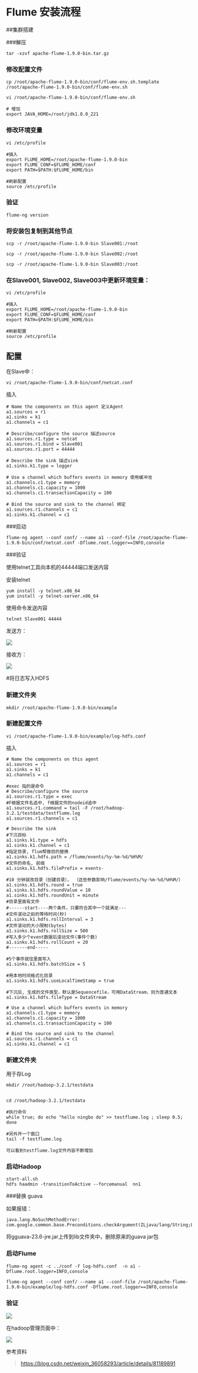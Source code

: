 # Flume 安装流程


##集群搭建

###解压

	tar -xzvf apache-flume-1.9.0-bin.tar.gz

### 修改配置文件

	cp /root/apache-flume-1.9.0-bin/conf/flume-env.sh.template /root/apache-flume-1.9.0-bin/conf/flume-env.sh

	vi /root/apache-flume-1.9.0-bin/conf/flume-env.sh

	# 增加
	export JAVA_HOME=/root/jdk1.8.0_221

### 修改环境变量

	vi /etc/profile
	
	#插入
	export FLUME_HOME=/root/apache-flume-1.9.0-bin
	export FLUME_CONF=$FLUME_HOME/conf	
	export PATH=$PATH:$FLUME_HOME/bin

	#刷新配置
	source /etc/profile



### 验证
	
	flume-ng version


### 将安装包复制到其他节点

	scp -r /root/apache-flume-1.9.0-bin Slave001:/root
	
	scp -r /root/apache-flume-1.9.0-bin Slave002:/root

	scp -r /root/apache-flume-1.9.0-bin Slave003:/root

### 在Slave001, Slave002, Slave003中更新环境变量：

	vi /etc/profile
	
	#插入
	export FLUME_HOME=/root/apache-flume-1.9.0-bin
	export FLUME_CONF=$FLUME_HOME/conf	
	export PATH=$PATH:$FLUME_HOME/bin

	#刷新配置
	source /etc/profile	



## 配置

在Slave中：

	vi /root/apache-flume-1.9.0-bin/conf/netcat.conf


插入

	# Name the components on this agent 定义Agent
	a1.sources = r1
	a1.sinks = k1
	a1.channels = c1
	
	# Describe/configure the source 描述source
	a1.sources.r1.type = netcat
	a1.sources.r1.bind = Slave001
	a1.sources.r1.port = 44444
	
	# Describe the sink 描述sink
	a1.sinks.k1.type = logger
	
	# Use a channel which buffers events in memory 使用缓冲池
	a1.channels.c1.type = memory
	a1.channels.c1.capacity = 1000
	a1.channels.c1.transactionCapacity = 100
	
	# Bind the source and sink to the channel 绑定
	a1.sources.r1.channels = c1
	a1.sinks.k1.channel = c1

###启动

	flume-ng agent --conf conf/ --name a1 --conf-file /root/apache-flume-1.9.0-bin/conf/netcat.conf -Dflume.root.logger==INFO,console

###验证

使用telnet工具向本机的44444端口发送内容

安装telnet

	
	yum install -y telnet.x86_64
	yum install -y telnet-server.x86_64

使用命令发送内容

 	telnet Slave001 44444


发送方：

![](../Images/2.png)

接收方：

![](../Images/3.png)


#将日志写入HDFS

### 新建文件夹

	mkdir /root/apache-flume-1.9.0-bin/example

### 新建配置文件

	vi /root/apache-flume-1.9.0-bin/example/log-hdfs.conf

插入

	# Name the components on this agent
	a1.sources = r1
	a1.sinks = k1
	a1.channels = c1
	 
	#exec 指的是命令
	# Describe/configure the source
	a1.sources.r1.type = exec
	#F根据文件名追中, f根据文件的nodeid追中
	a1.sources.r1.command = tail -F /root/hadoop-3.2.1/testdata/testflume.log
	a1.sources.r1.channels = c1
	 
	# Describe the sink
	#下沉目标
	a1.sinks.k1.type = hdfs
	a1.sinks.k1.channel = c1
	#指定目录, flum帮做目的替换
	a1.sinks.k1.hdfs.path = /flume/events/%y-%m-%d/%H%M/
	#文件的命名, 前缀
	a1.sinks.k1.hdfs.filePrefix = events-
	 
	#10 分钟就改目录（创建目录）， （这些参数影响/flume/events/%y-%m-%d/%H%M/）
	a1.sinks.k1.hdfs.round = true
	a1.sinks.k1.hdfs.roundValue = 10
	a1.sinks.k1.hdfs.roundUnit = minute
	#目录里面有文件
	#------start----两个条件，只要符合其中一个就满足---
	#文件滚动之前的等待时间(秒)
	a1.sinks.k1.hdfs.rollInterval = 3
	#文件滚动的大小限制(bytes)
	a1.sinks.k1.hdfs.rollSize = 500
	#写入多少个event数据后滚动文件(事件个数)
	a1.sinks.k1.hdfs.rollCount = 20
	#-------end-----
	 
	#5个事件就往里面写入
	a1.sinks.k1.hdfs.batchSize = 5
	 
	#用本地时间格式化目录
	a1.sinks.k1.hdfs.useLocalTimeStamp = true
	 
	#下沉后, 生成的文件类型，默认是Sequencefile，可用DataStream，则为普通文本
	a1.sinks.k1.hdfs.fileType = DataStream
	 
	# Use a channel which buffers events in memory
	a1.channels.c1.type = memory
	a1.channels.c1.capacity = 1000
	a1.channels.c1.transactionCapacity = 100
	 
	# Bind the source and sink to the channel
	a1.sources.r1.channels = c1
	a1.sinks.k1.channel = c1



### 新建文件夹

用于存Log

	mkdir /root/hadoop-3.2.1/testdata


	cd /root/hadoop-3.2.1/testdata

	#执行命令
	while true; do echo "hello ningbo do" >> testflume.log ; sleep 0.5; done

	#另外开一个窗口
	tail -f testflume.log 

	可以看到testflume.log文件内容不断增加


### 启动Hadoop
	
	start-all.sh
	hdfs haadmin -transitionToActive --forcemanual  nn1


###替换	guava

如果报错：

	java.lang.NoSuchMethodError: com.google.common.base.Preconditions.checkArgument(ZLjava/lang/String;Ljava/lang/Object;)V

将gguava-23.6-jre.jar上传到lib文件夹中，删除原来的guava jar包


### 启动Flume


	flume-ng agent -c ../conf -f log-hdfs.conf  -n a1 -Dflume.root.logger=INFO,console

	flume-ng agent --conf conf/ --name a1 --conf-file /root/apache-flume-1.9.0-bin/example/log-hdfs.conf -Dflume.root.logger==INFO,console


### 验证


![](../Images/4.png)

在hadoop管理页面中：

![](../Images/5.png)




参考资料

> https://blog.csdn.net/weixin_36058293/article/details/81189891
	